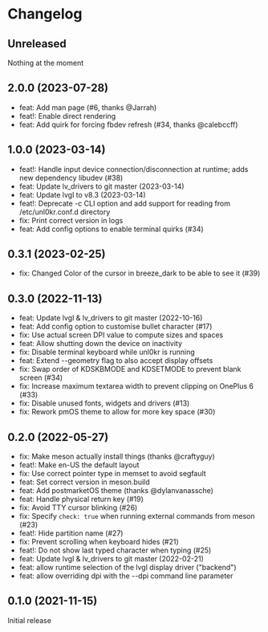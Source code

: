 # Changelog

## Unreleased

Nothing at the moment

## 2.0.0 (2023-07-28)

- feat: Add man page (#6, thanks @Jarrah)
- feat!: Enable direct rendering
- feat: Add quirk for forcing fbdev refresh (#34, thanks @calebccff)

## 1.0.0 (2023-03-14)

- feat!: Handle input device connection/disconnection at runtime; adds new dependency libudev (#38)
- feat: Update lv_drivers to git master (2023-03-14)
- feat: Update lvgl to v8.3 (2023-03-14)
- feat!: Deprecate -c CLI option and add support for reading from /etc/unl0kr.conf.d directory
- fix: Print correct version in logs
- feat: Add config options to enable terminal quirks (#34)

## 0.3.1 (2023-02-25)

- fix: Changed Color of the cursor in breeze_dark to be able to see it (#39)

## 0.3.0 (2022-11-13)

- feat: Update lvgl & lv_drivers to git master (2022-10-16)
- feat: Add config option to customise bullet character (#17)
- fix: Use actual screen DPI value to compute sizes and spaces
- feat: Allow shutting down the device on inactivity
- fix: Disable terminal keyboard while unl0kr is running
- feat: Extend --geometry flag to also accept display offsets
- fix: Swap order of KDSKBMODE and KDSETMODE to prevent blank screen (#34)
- fix: Increase maximum textarea width to prevent clipping on OnePlus 6 (#33)
- fix: Disable unused fonts, widgets and drivers (#13)
- fix: Rework pmOS theme to allow for more key space (#30)

## 0.2.0 (2022-05-27)

- fix: Make meson actually install things (thanks @craftyguy)
- feat!: Make en-US the default layout
- fix: Use correct pointer type in memset to avoid segfault
- feat: Set correct version in meson.build
- feat: Add postmarketOS theme (thanks @dylanvanassche)
- feat: Handle physical return key (#19)
- fix: Avoid TTY cursor blinking (#26)
- fix: Specify `check: true` when running external commands from meson (#23)
- feat!: Hide partition name (#27)
- fix: Prevent scrolling when keyboard hides (#21)
- feat!: Do not show last typed character when typing (#25)
- feat: Update lvgl & lv_drivers to git master (2022-02-21)
- feat: allow runtime selection of the lvgl display driver ("backend")
- feat: allow overriding dpi with the --dpi command line parameter

## 0.1.0 (2021-11-15)

Initial release
